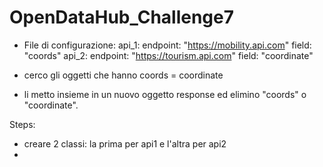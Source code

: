 # OpenDataHub_Challenge7

- File di configurazione: 
api_1:
  endpoint: "https://mobility.api.com"
  field: "coords"
api_2:
  endpoint: "https://tourism.api.com"
  field: "coordinate"

- cerco gli oggetti che hanno coords = coordinate
- li metto insieme in un nuovo oggetto response ed elimino "coords" o "coordinate". 


Steps: 
- creare 2 classi: la prima per api1 e l'altra per api2
- 
